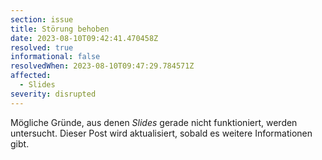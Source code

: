 ```yaml
---
section: issue
title: Störung behoben
date: 2023-08-10T09:42:41.470458Z
resolved: true
informational: false
resolvedWhen: 2023-08-10T09:47:29.784571Z
affected:
  - Slides
severity: disrupted
---
```

Mögliche Gründe, aus denen *Slides* gerade nicht funktioniert, werden untersucht. Dieser Post wird aktualisiert, sobald es weitere Informationen gibt.

        
